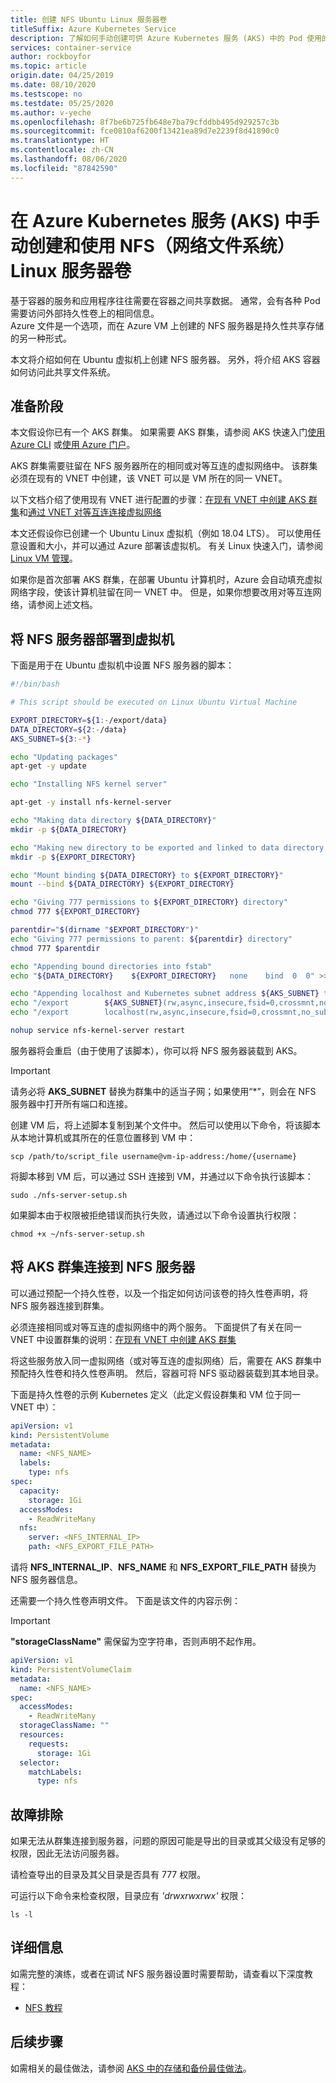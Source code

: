 ```yaml
---
title: 创建 NFS Ubuntu Linux 服务器卷
titleSuffix: Azure Kubernetes Service
description: 了解如何手动创建可供 Azure Kubernetes 服务 (AKS) 中的 Pod 使用的 NFS Ubuntu Linux 服务器卷
services: container-service
author: rockboyfor
ms.topic: article
origin.date: 04/25/2019
ms.date: 08/10/2020
ms.testscope: no
ms.testdate: 05/25/2020
ms.author: v-yeche
ms.openlocfilehash: 8f7be6b725fb648e7ba79cfddbb495d929257c3b
ms.sourcegitcommit: fce0810af6200f13421ea89d7e2239f8d41890c0
ms.translationtype: HT
ms.contentlocale: zh-CN
ms.lasthandoff: 08/06/2020
ms.locfileid: "87842590"
---
```

# <a name="manually-create-and-use-an-nfs-network-file-system-linux-server-volume-with-azure-kubernetes-service-aks"></a>在 Azure Kubernetes 服务 (AKS) 中手动创建和使用 NFS（网络文件系统）Linux 服务器卷
基于容器的服务和应用程序往往需要在容器之间共享数据。 通常，会有各种 Pod 需要访问外部持久性卷上的相同信息。    
Azure 文件是一个选项，而在 Azure VM 上创建的 NFS 服务器是持久性共享存储的另一种形式。 

本文将介绍如何在 Ubuntu 虚拟机上创建 NFS 服务器。 另外，将介绍 AKS 容器如何访问此共享文件系统。

## <a name="before-you-begin"></a>准备阶段
本文假设你已有一个 AKS 群集。 如果需要 AKS 群集，请参阅 AKS 快速入门[使用 Azure CLI][aks-quickstart-cli] 或[使用 Azure 门户][aks-quickstart-portal]。

AKS 群集需要驻留在 NFS 服务器所在的相同或对等互连的虚拟网络中。 该群集必须在现有的 VNET 中创建，该 VNET 可以是 VM 所在的同一 VNET。

以下文档介绍了使用现有 VNET 进行配置的步骤：[在现有 VNET 中创建 AKS 群集][aks-virtual-network]和[通过 VNET 对等互连连接虚拟网络][peer-virtual-networks]

本文还假设你已创建一个 Ubuntu Linux 虚拟机（例如 18.04 LTS）。 可以使用任意设置和大小，并可以通过 Azure 部署该虚拟机。 有关 Linux 快速入门，请参阅 [Linux VM 管理][linux-create]。

如果你是首次部署 AKS 群集，在部署 Ubuntu 计算机时，Azure 会自动填充虚拟网络字段，使该计算机驻留在同一 VNET 中。 但是，如果你想要改用对等互连网络，请参阅上述文档。

## <a name="deploying-the-nfs-server-onto-a-virtual-machine"></a>将 NFS 服务器部署到虚拟机
下面是用于在 Ubuntu 虚拟机中设置 NFS 服务器的脚本：
```bash
#!/bin/bash

# This script should be executed on Linux Ubuntu Virtual Machine

EXPORT_DIRECTORY=${1:-/export/data}
DATA_DIRECTORY=${2:-/data}
AKS_SUBNET=${3:-*}

echo "Updating packages"
apt-get -y update

echo "Installing NFS kernel server"

apt-get -y install nfs-kernel-server

echo "Making data directory ${DATA_DIRECTORY}"
mkdir -p ${DATA_DIRECTORY}

echo "Making new directory to be exported and linked to data directory: ${EXPORT_DIRECTORY}"
mkdir -p ${EXPORT_DIRECTORY}

echo "Mount binding ${DATA_DIRECTORY} to ${EXPORT_DIRECTORY}"
mount --bind ${DATA_DIRECTORY} ${EXPORT_DIRECTORY}

echo "Giving 777 permissions to ${EXPORT_DIRECTORY} directory"
chmod 777 ${EXPORT_DIRECTORY}

parentdir="$(dirname "$EXPORT_DIRECTORY")"
echo "Giving 777 permissions to parent: ${parentdir} directory"
chmod 777 $parentdir

echo "Appending bound directories into fstab"
echo "${DATA_DIRECTORY}    ${EXPORT_DIRECTORY}   none    bind  0  0" >> /etc/fstab

echo "Appending localhost and Kubernetes subnet address ${AKS_SUBNET} to exports configuration file"
echo "/export        ${AKS_SUBNET}(rw,async,insecure,fsid=0,crossmnt,no_subtree_check)" >> /etc/exports
echo "/export        localhost(rw,async,insecure,fsid=0,crossmnt,no_subtree_check)" >> /etc/exports

nohup service nfs-kernel-server restart
```
服务器将会重启（由于使用了该脚本），你可以将 NFS 服务器装载到 AKS。

>[!IMPORTANT]  
>请务必将 **AKS_SUBNET** 替换为群集中的适当子网；如果使用“*”，则会在 NFS 服务器中打开所有端口和连接。

创建 VM 后，将上述脚本复制到某个文件中。 然后可以使用以下命令，将该脚本从本地计算机或其所在的任意位置移到 VM 中： 
```console
scp /path/to/script_file username@vm-ip-address:/home/{username}
```
将脚本移到 VM 后，可以通过 SSH 连接到 VM，并通过以下命令执行该脚本：
```console
sudo ./nfs-server-setup.sh
```
如果脚本由于权限被拒绝错误而执行失败，请通过以下命令设置执行权限：
```console
chmod +x ~/nfs-server-setup.sh
```

## <a name="connecting-aks-cluster-to-nfs-server"></a>将 AKS 群集连接到 NFS 服务器
可以通过预配一个持久性卷，以及一个指定如何访问该卷的持久性卷声明，将 NFS 服务器连接到群集。

必须连接相同或对等互连的虚拟网络中的两个服务。 下面提供了有关在同一 VNET 中设置群集的说明：[在现有 VNET 中创建 AKS 群集][aks-virtual-network]

将这些服务放入同一虚拟网络（或对等互连的虚拟网络）后，需要在 AKS 群集中预配持久性卷和持久性卷声明。 然后，容器可将 NFS 驱动器装载到其本地目录。

下面是持久性卷的示例 Kubernetes 定义（此定义假设群集和 VM 位于同一 VNET 中）：

```yaml
apiVersion: v1
kind: PersistentVolume
metadata:
  name: <NFS_NAME>
  labels:
    type: nfs
spec:
  capacity:
    storage: 1Gi
  accessModes:
    - ReadWriteMany
  nfs:
    server: <NFS_INTERNAL_IP>
    path: <NFS_EXPORT_FILE_PATH>
```
请将 **NFS_INTERNAL_IP**、**NFS_NAME** 和 **NFS_EXPORT_FILE_PATH** 替换为 NFS 服务器信息。

还需要一个持久性卷声明文件。 下面是该文件的内容示例：

>[!IMPORTANT]  
>**"storageClassName"** 需保留为空字符串，否则声明不起作用。

```yaml
apiVersion: v1
kind: PersistentVolumeClaim
metadata:
  name: <NFS_NAME>
spec:
  accessModes:
    - ReadWriteMany
  storageClassName: ""
  resources:
    requests:
      storage: 1Gi
  selector: 
    matchLabels:
      type: nfs
```

## <a name="troubleshooting"></a>故障排除
如果无法从群集连接到服务器，问题的原因可能是导出的目录或其父级没有足够的权限，因此无法访问服务器。

请检查导出的目录及其父目录是否具有 777 权限。

可运行以下命令来检查权限，目录应有 *'drwxrwxrwx'* 权限：
```console
ls -l
```

## <a name="more-information"></a>详细信息
如需完整的演练，或者在调试 NFS 服务器设置时需要帮助，请查看以下深度教程：
  - [NFS 教程][nfs-tutorial]

## <a name="next-steps"></a>后续步骤

如需相关的最佳做法，请参阅 [AKS 中的存储和备份最佳做法][operator-best-practices-storage]。

<!-- LINKS - external -->

[kubernetes-volumes]: https://kubernetes.io/docs/concepts/storage/volumes/
[linux-create]: ../virtual-machines/linux/tutorial-manage-vm.md
[nfs-tutorial]: https://help.ubuntu.com/community/SettingUpNFSHowTo#Pre-Installation_Setup
[aks-virtual-network]: ./configure-kubenet.md#create-an-aks-cluster-in-the-virtual-network
[peer-virtual-networks]: ../virtual-network/tutorial-connect-virtual-networks-portal.md

<!-- LINKS - internal -->

[aks-quickstart-cli]: kubernetes-walkthrough.md
[aks-quickstart-portal]: kubernetes-walkthrough-portal.md
[operator-best-practices-storage]: operator-best-practices-storage.md

<!-- Update_Description: update meta properties, wording update, update link -->